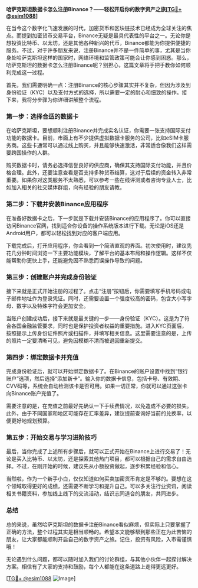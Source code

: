 **哈萨克斯坦数据卡怎么注册Binance？——轻松开启你的数字资产之旅[[TG💪+ @esim1088](https://t.me/s/esim1088)]**

在当今这个数字化飞速发展的时代，加密货币和区块链技术已经成为全球关注的焦点。而提到加密货币交易平台，Binance无疑是最具代表性的平台之一。无论你是想投资比特币、以太坊，还是其他各种新兴的代币，Binance都能为你提供便捷的服务。不过，对于许多朋友来说，注册Binance并不是一件简单的事，尤其是当你身处哈萨克斯坦这样的国家时，网络环境和监管政策可能会让你感到困惑。那么，哈萨克斯坦的数据卡怎么注册Binance呢？别担心，这篇文章将手把手教你如何顺利完成这一过程。

首先，我们需要明确一点：注册Binance的核心步骤其实并不复杂，但因为涉及到身份验证（KYC）以及支付方式的选择，所以需要一定的耐心和细致的操作。接下来，我将分步骤为你详细讲解整个流程。

### 第一步：选择合适的数据卡

在哈萨克斯坦，要想顺利注册Binance并完成实名认证，你需要一张支持国际支付功能的数据卡。目前，市面上有不少提供虚拟数据卡服务的公司，比如eSIM卡服务商。这些卡通常可以通过线上购买，并且能够快速激活，非常适合像我们这样需要跨国操作的人群。

购买数据卡时，请务必选择信誉良好的供应商，确保其支持国际支付功能，并且价格合理。此外，还要注意查看是否支持多种货币结算，这对于后续的资金转入非常重要。如果你对这类服务不太熟悉，可以参考一些在线评测或者咨询专业人士，比如加入相关的社交媒体群组，向有经验的朋友请教。

### 第二步：下载并安装Binance应用程序

在准备好数据卡之后，下一步就是下载并安装Binance的应用程序了。你可以直接访问Binance官网，找到适合你设备的操作系统版本进行下载。无论是iOS还是Android用户，都可以轻松找到对应的客户端应用。

下载完成后，打开应用程序，你会看到一个简洁直观的界面。初次使用时，建议先花几分钟时间浏览一下主要功能模块，了解平台的基本布局和操作逻辑。这样不仅能帮助你更快上手，还能避免因不熟悉而误操作导致的问题。

### 第三步：创建账户并完成身份验证

接下来就是正式开始注册的过程了。点击“注册”按钮后，你需要填写手机号码或电子邮件地址作为登录凭证。同时，还需要设置一个强度较高的密码，包含大小写字母、数字以及特殊字符会更加安全。

当账户创建成功后，接下来就是最关键的一步——身份验证（KYC）。这是为了符合各国金融监管要求，同时也是保护投资者权益的重要措施。进入KYC页面后，按照提示上传身份证件照片或扫描件，并填写相关信息。这里需要注意的是，上传的照片一定要清晰可见，避免因模糊不清而被退回重新提交。

### 第四步：绑定数据卡并充值

完成身份验证后，就可以开始绑定数据卡了。在Binance的账户设置中找到“银行账户”选项，然后选择“添加新卡”。输入你的数据卡信息，包括卡号、有效期、CVV码等，系统会自动检测该卡是否可用。如果一切正常，你就可以通过这张卡向Binance账户充值了。

需要注意的是，在充值之前最好先确认一下手续费情况，以免造成不必要的损失。此外，由于不同国家和地区可能存在汇率差异，建议提前查询好当前的兑换率，以便更好地规划预算。

### 第五步：开始交易与学习进阶技巧

最后，当你完成了上述所有步骤后，就可以正式开始在Binance上进行交易了！无论是买入比特币、以太坊，还是探索其他热门项目，都可以根据自己的需求自由选择。不过，在刚开始的时候，建议先从小额投资做起，逐步积累经验和信心。

当然啦，作为一个新手小白，仅仅知道如何买卖加密货币肯定是不够的。要想在这个领域取得更好的成绩，还需要不断学习和提升自己。可以多关注行业资讯，阅读相关书籍资料，参加线上线下的交流活动，结识志同道合的朋友，共同进步。

### 总结

总的来说，虽然哈萨克斯坦的数据卡注册Binance看似麻烦，但实际上只要掌握了正确的方法，整个过程其实是相当顺畅的。希望本文能够帮到那些正在为此苦恼的朋友，让大家都能顺利开启自己的数字资产之旅。记住，投资有风险，入市需谨慎哦！

无论遇到什么问题，都可以随时加入我们的讨论群组，与其他小伙伴一起探讨解决方案。相信有了大家的支持和鼓励，每个人都能在这条道路上走得更远更好。

[[TG💪+ @esim1088](https://t.me/s/esim1088) ![Image](https://i.postimg.cc/4NQfJmqS/Snipaste-2025-05-13-00-14-12.png)]